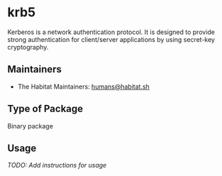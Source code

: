 # krb5

Kerberos is a network authentication protocol. It is designed
  to provide strong authentication for client/server applications by using
  secret-key cryptography.

## Maintainers

* The Habitat Maintainers: <humans@habitat.sh>

## Type of Package

Binary package

## Usage

*TODO: Add instructions for usage*
